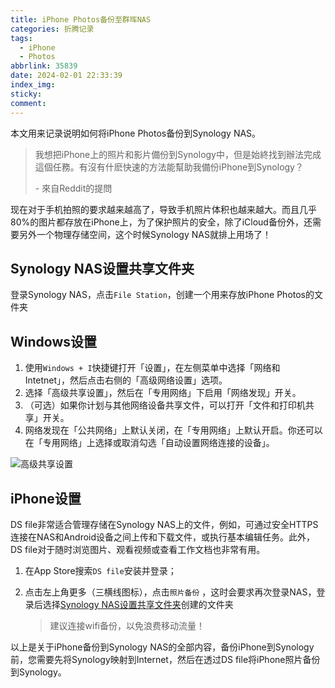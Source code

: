 ```yaml
---
title: iPhone Photos备份至群晖NAS
categories: 折腾记录
tags:
  - iPhone
  - Photos
abbrlink: 35839
date: 2024-02-01 22:33:39
index_img: 
sticky:
comment:
---
```


本文用来记录说明如何将iPhone Photos备份到Synology NAS。

<!--more-->

> 我想把iPhone上的照片和影片備份到Synology中，但是始終找到辦法完成這個任務。有沒有什麽快速的方法能幫助我備份iPhone到Synology？
>
> \- 來自Reddit的提問

现在对于手机拍照的要求越来越高了，导致手机照片体积也越来越大。而且几乎80%的图片都存放在iPhone上，为了保护照片的安全，除了iCloud备份外，还需要另外一个物理存储空间，这个时候Synology NAS就排上用场了！

## Synology NAS设置共享文件夹

登录Synology NAS，点击`File Station`，创建一个用来存放iPhone Photos的文件夹

## Windows设置

1. 使用`Windows + I`快捷键打开「设置」，在左侧菜单中选择「网络和 Intetnet」，然后点击右侧的「高级网络设置」选项。
2. 选择「高级共享设置」，然后在「专用网络」下启用「网络发现」开关。
3. （可选）如果你计划与其他网络设备共享文件，可以打开「文件和打印机共享」开关。
4. 网络发现在「公共网络」上默认关闭，在「专用网络」上默认开启。你还可以在「专用网络」上选择或取消勾选「自动设置网络连接的设备」。

![高级共享设置](https://r2.snbing.com/img/2024/02/65bbb03daf2e4.png)

## iPhone设置

DS file非常适合管理存储在Synology NAS上的文件，例如，可通过安全HTTPS连接在NAS和Android设备之间上传和下载文件，或执行基本编辑任务。此外，DS file对于随时浏览图片、观看视频或查看工作文档也非常有用。

1. 在App Store搜索`DS file`安装并登录；

2. 点击左上角更多（三横线图标），点击`照片备份` ，这时会要求再次登录NAS，登录后选择[Synology NAS设置共享文件夹](#Synology-NAS设置共享文件夹)创建的文件夹

   > 建议连接wifi备份，以免浪费移动流量！

以上是关于iPhone备份到Synology NAS的全部内容，备份iPhone到Synology前，您需要先将Synology映射到Internet，然后在透过DS file将iPhone照片备份到Synology。
